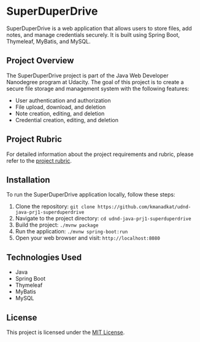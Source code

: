 # SuperDuperDrive

SuperDuperDrive is a web application that allows users to store files, add notes, and manage credentials securely. It is built using Spring Boot, Thymeleaf, MyBatis, and MySQL.

## Project Overview

The SuperDuperDrive project is part of the Java Web Developer Nanodegree program at Udacity. The goal of this project is to create a secure file storage and management system with the following features:

- User authentication and authorization
- File upload, download, and deletion
- Note creation, editing, and deletion
- Credential creation, editing, and deletion

## Project Rubric

For detailed information about the project requirements and rubric, please refer to the [project rubric](https://learn.udacity.com/rubric/4733).

## Installation

To run the SuperDuperDrive application locally, follow these steps:

1. Clone the repository: `git clone https://github.com/kmanadkat/udnd-java-prj1-superduperdrive`
2. Navigate to the project directory: `cd udnd-java-prj1-superduperdrive`
3. Build the project: `./mvnw package`
4. Run the application: `./mvnw spring-boot:run`
5. Open your web browser and visit: `http://localhost:8080`

## Technologies Used

- Java
- Spring Boot
- Thymeleaf
- MyBatis
- MySQL


## License

This project is licensed under the [MIT License](https://opensource.org/licenses/MIT).